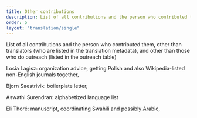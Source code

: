 ```yaml
---
title: Other contributions
description: List of all contributions and the person who contributed them
order: 5
layout: "translation/single"
---
```


List of all contributions and the person who contributed them, other than translators (who are listed in the translation metadata), and other than those who do outreach (listed in the outreach table)

Losia Lagisz: organization advice, getting Polish and also Wikipedia-listed non-English journals together,

Bjorn Saestrivik: boilerplate letter, 

Aswathi Surendran: alphabetized language list

Eli Thoré: manuscript, coordinating Swahili and possibly Arabic,
